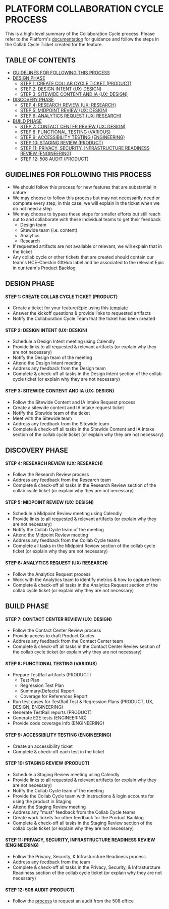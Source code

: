 # PLATFORM COLLABORATION CYCLE PROCESS

This is a high-level summary of the Collaboration Cycle process. Please refer to the Platform's [documentation](https://depo-platform-documentation.scrollhelp.site/collaboration-cycle/) for guidance and follow the steps in the Collab Cycle Ticket created for the feature.

## TABLE OF CONTENTS
- [GUIDELINES FOR FOLLOWING THIS PROCESS](#guidelines-for-following-this-process)
- [DESIGN PHASE](#design-phase)
    - [STEP 1: CREATE COLLAB CYCLE TICKET (PRODUCT)](https://github.com/department-of-veterans-affairs/va.gov-team/edit/master/products/health-care/checkin/team/collab-cycle-steps.md#step-1-create-collab-cycle-ticket-product)
    - [STEP 2: DESIGN INTENT (UX: DESIGN)](#step-2-design-intent-ux-design)
    - [STEP 3: SITEWIDE CONTENT AND IA (UX: DESIGN)](#step-3-sitewide-content-and-ia-ux-design)
- [DISCOVERY PHASE](#discovery-phase)
    - [STEP 4: RESEARCH REVIEW (UX: RESEARCH)](#step-4-research-review-ux-research)
    - [STEP 5: MIDPOINT REVIEW (UX: DESIGN)](#step-5-midpoint-review-ux-design)
    - [STEP 6: ANALYTICS REQUEST (UX: RESEARCH)](#step-6-analytics-request-ux-research)
- [BUILD PHASE](#build-phase)
    - [STEP 7: CONTACT CENTER REVIEW (UX: DESIGN)](#step-7-contact-center-review-ux-design)
    - [STEP 8: FUNCTIONAL TESTING (VARIOUS)](#step-8-functional-testing-various)  
    - [STEP 9: ACCESSIBILITY TESTING (ENGINEERING)](#step-9-accessibility-testing-engineering)
    - [STEP 10: STAGING REVIEW (PRODUCT)](#step-10-staging-review-product)   
    - [STEP 11: PRIVACY, SECURITY, INFRASTRUCTURE READINESS REVIEW (ENGINEERING)](#step-11-privacy-security-infrastructure-readiness-review-engineering)  
    - [STEP 12: 508 AUDIT (PRODUCT)](#step-12-508-audit-product)


## GUIDELINES FOR FOLLOWING THIS PROCESS
- We should follow this process for new features that are substantial in nature
- We may choose to follow this process but may not necessarily need or complete every step; in this case, we will explain in the ticket when we do not need a step 
- We may choose to bypass these steps for smaller efforts but still reach out to and collaborate with these individual teams to get their feedback
    - Design team
    - Sitewide team (i.e. content)
    - Analytics
    - Research
- If requested artifacts are not available or relevant, we will explain that in the ticket
- Any collab cycle or other tickets that are created should contain our team's HCE-Checkin GItHub label and be associated to the relevant Epic in our team's Product Backlog

## DESIGN PHASE

#### STEP 1: CREATE COLLAB CYCLE TICKET (PRODUCT)
- Create a ticket for your feature/Epic using this [template](https://github.com/department-of-veterans-affairs/va.gov-team/issues/new?assignees=&labels=collab-cycle-review%2Ccollaboration-cycle%2CCC-Request&template=collaboration-cycle-request.yml&title=Collaboration+Cycle+for+%5BTeam+Name%2C+Product+Name%2C+Feature+Name%5D)
- Answer the kickoff questions & provide links to requested artifacts 
- Notify the Collaboration Cycle Team that the ticket has been created 

#### STEP 2: DESIGN INTENT (UX: DESIGN)
- Schedule a Design Intent meeting using Calendly 
- Provide links to all requested & relevant artifacts (or explain why they are not necessary)
- Notify the Design team of the meeting 
- Attend the Design Intent meeting
- Address any feedback from the Design team
- Complete & check-off all tasks in the Design Intent section of the collab cycle ticket (or explain why they are not necessary)

#### STEP 3: SITEWIDE CONTENT AND IA (UX: DESIGN)
- Follow the Sitewide Content and IA Intake Request process 
- Create a sitewide content and IA intake request ticket 
- Notify the Sitewide team of the ticket  
- Meet with the Sitewide team
- Address any feedback from the Sitewide team
- Complete & check-off all tasks in the Sitewide Content and IA Intake section of the collab cycle ticket (or explain why they are not necessary)

## DISCOVERY PHASE

#### STEP 4: RESEARCH REVIEW (UX: RESEARCH)
- Follow the Research Review process 
- Address any feedback from the Research team 
- Complete & check-off all tasks in the Research Review section of the collab cycle ticket (or explain why they are not necessary)

#### STEP 5: MIDPOINT REVIEW (UX: DESIGN)
- Schedule a Midpoint Review meeting using Calendly 
- Provide links to all requested & relevant artifacts (or explain why they are not necessary)
- Notify the Collab Cycle team of the meeting 
- Attend the Midpoint Review meeting
- Address any feedback from the Collab Cycle teams
- Complete all tasks in the Midpoint Review section of the collab cycle ticket (or explain why they are not necessary)

#### STEP 6: ANALYTICS REQUEST (UX: RESEARCH)
- Follow the Analytics Request process 
- Work with the Analytics team to identify metrics & how to capture them
- Complete & check-off all tasks in the Analytics Request section of the collab cycle ticket (or explain why they are not necessary)

## BUILD PHASE

#### STEP 7: CONTACT CENTER REVIEW (UX: DESIGN)
- Follow the Contact Center Review process 
- Provide access to draft Product Guides
- Address any feedback from the Contact Center team 
- Complete & check-off all tasks in the Contact Center Review section of the collab cycle ticket (or explain why they are not necessary)

#### STEP 8: FUNCTIONAL TESTING (VARIOUS)
- Prepare TestRail artifacts (PRODUCT)
    - Test Plan
    - Regression Test Plan
    - Summary(Defects) Report
    - Coverage for References Report
- Run test cases for TestRail Test & Regression Plans (PRODUCT, UX, DESIGN, ENGINEERING)
- Generate TestRail reports (PRODUCT)
- Generate E2E tests (ENGINEERING)
- Provide code coverage info (ENGINEERING)

#### STEP 9: ACCESSIBILITY TESTING (ENGINEERING)
- Create an accessibility ticket 
- Complete & check-off each test in the ticket

#### STEP 10: STAGING REVIEW (PRODUCT)
- Schedule a Staging Review meeting using Calendly 
- Provide links to all requested & relevant artifacts (or explain why they are not necessary)
- Notify the Collab Cycle team of the meeting 
- Provide the Collab Cycle team with instructions & login accounts for using the product in Staging
- Attend the Staging Review meeting
- Address any "must" feedback from the Collab Cycle teams
- Create work tickets for other feedback for the Product Backlog
- Complete & check-off all tasks in the Staging Review section of the collab cycle ticket (or explain why they are not necessary)

#### STEP 11: PRIVACY, SECURITY, INFRASTRUCTURE READINESS REVIEW (ENGINEERING)
- Follow the Privacy, Security, & Infrasturcture Readiness process 
- Address any feedback from the team 
- Complete & check-off all tasks in the Privacy, Security, & Infrasturcture Readiness section of the collab cycle ticket (or explain why they are not necessary)

#### STEP 12: 508 AUDIT (PRODUCT)
- Follow the [process](https://depo-platform-documentation.scrollhelp.site/developer-docs/request-support-from-the-va-508-office) to request an audit from the 508 office
